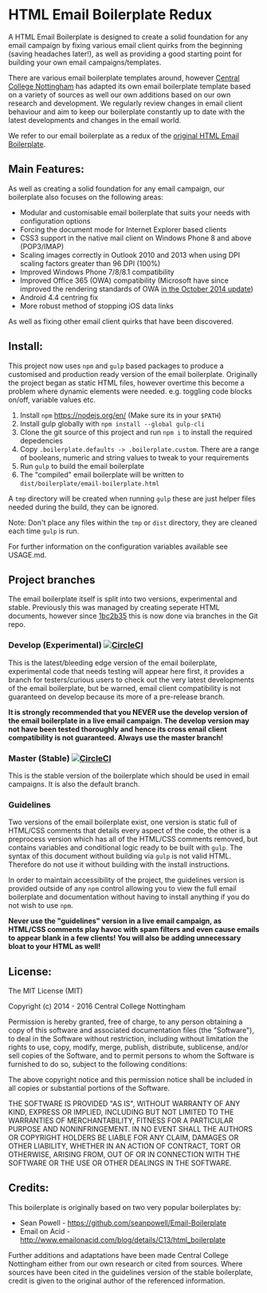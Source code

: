 HTML Email Boilerplate Redux
==============================================

A HTML Email Boilerplate is designed to create a solid foundation for any email campaign by fixing various email client quirks from the beginning (saving headaches later!), as well as providing a good starting point for building your own email campaigns/templates.

There are various email boilerplate templates around, however [Central College Nottingham](https://www.centralnottingham.ac.uk) has adapted its own email boilerplate template based on a variety of sources as well our own additions based on our own research and development. We regularly review changes in email client behaviour and aim to keep our boilerplate constantly up to date with the latest developments and changes in the email world.

We refer to our email boilerplate as a redux of the [original HTML Email Boilerplate](https://github.com/seanpowell/Email-Boilerplate).

## Main Features:

As well as creating a solid foundation for any email campaign, our boilerplate also focuses on the following areas:

* Modular and customisable email boilerplate that suits your needs with configuration options
* Forcing the document mode for Internet Explorer based clients
* CSS3 support in the native mail client on Windows Phone 8 and above (POP3/IMAP)
* Scaling images correctly in Outlook 2010 and 2013 when using DPI scaling factors greater than 96 DPI (100%)
* Improved Windows Phone 7/8/8.1 compatibility
* Improved Office 365 (OWA) compatibility (Microsoft have since improved the rendering standards of OWA [in the October 2014 update](http://blogs.office.com/2014/10/14/improving-outlook-web-app-options-settings-2/))
* Android 4.4 centring fix
* More robust method of stopping iOS data links

As well as fixing other email client quirks that have been discovered.

## Install:

This project now uses `npm` and `gulp` based packages to produce a customised and production ready version of the email boilerplate. Originally the project began as static HTML files, however overtime this become a problem where dynamic elements were needed. e.g. toggling code blocks on/off, variable values etc.

1. Install `npm` <a href="https://nodejs.org/en/" target="_blank">https://nodejs.org/en/</a> (Make sure its in your `$PATH`)
2. Install gulp globally with `npm install --global gulp-cli`
3. Clone the git source of this project and run `npm i` to install the required depedencies
4. Copy `.boilerplate.defaults -> .boilerplate.custom`. There are a range of booleans, numeric and string values to tweak to your requirements
5. Run `gulp` to build the email boilerplate
6. The "compiled" email boilerplate will be written to `dist/boilerplate/email-boilerplate.html`

A `tmp` directory will be created when running `gulp` these are just helper files needed during the build, they can be ignored.

Note: Don't place any files within the `tmp` or `dist` directory, they are cleaned each time `gulp` is run.

For further information on the configuration variables available see USAGE.md.

## Project branches

The email boilerplate itself is split into two versions, experimental and stable. Previously this was managed by creating seperate HTML documents, however since [
1bc2b35](https://github.com/centralcollegenottingham/HTML-Email-Boilerplate-Redux/commit/1bc2b35d4e4730eb4aea203f2d8fded1a93ec0d9) this is now done via branches in the Git repo.

### Develop (Experimental) [![CircleCI](https://circleci.com/gh/centralcollegenottingham/HTML-Email-Boilerplate-Redux/tree/develop.svg?style=svg)](https://circleci.com/gh/centralcollegenottingham/HTML-Email-Boilerplate-Redux/tree/develop)

This is the latest/bleeding edge version of the email boilerplate, experimental code that needs testing will appear here first, it provides a branch for testers/curious users to check out the very latest developments of the email boilerplate, but be warned, email client compatibility is not guaranteed on develop because its more of a pre-release branch.

**It is strongly recommended that you NEVER use the develop version of the email boilerplate in a live email campaign. The develop version may not have been tested thoroughly and hence its cross email client compatibility is not guaranteed. Always use the master branch!**

### Master (Stable) [![CircleCI](https://circleci.com/gh/centralcollegenottingham/HTML-Email-Boilerplate-Redux/tree/master.svg?style=svg)](https://circleci.com/gh/centralcollegenottingham/HTML-Email-Boilerplate-Redux/tree/master)

This is the stable version of the boilerplate which should be used in email campaigns. It is also the default branch. 

### Guidelines

Two versions of the email boilerplate exist, one version is static full of HTML/CSS comments that details every aspect of the code, the other is a preprocess version which has all of the HTML/CSS comments removed, but contains variables and conditional logic ready to be built with `gulp`. The syntax of this document without building via `gulp` is not valid HTML. Therefore do not use it without building with the install instructions.

In order to maintain accessibility of the project, the guidelines version is provided outside of any `npm` control allowing you to view the full email boilerplate and documentation without having to install anything if you do not wish to use `npm`.

**Never use the "guidelines" version in a live email campaign, as HTML/CSS comments play havoc with spam filters and even cause emails to appear blank in a few clients! You will also be adding unnecessary bloat to your HTML as well!**

## License:

The MIT License (MIT)

Copyright (c) 2014 - 2016 Central College Nottingham

Permission is hereby granted, free of charge, to any person obtaining a copy
of this software and associated documentation files (the "Software"), to deal
in the Software without restriction, including without limitation the rights
to use, copy, modify, merge, publish, distribute, sublicense, and/or sell
copies of the Software, and to permit persons to whom the Software is
furnished to do so, subject to the following conditions:

The above copyright notice and this permission notice shall be included in
all copies or substantial portions of the Software.

THE SOFTWARE IS PROVIDED "AS IS", WITHOUT WARRANTY OF ANY KIND, EXPRESS OR
IMPLIED, INCLUDING BUT NOT LIMITED TO THE WARRANTIES OF MERCHANTABILITY,
FITNESS FOR A PARTICULAR PURPOSE AND NONINFRINGEMENT. IN NO EVENT SHALL THE
AUTHORS OR COPYRIGHT HOLDERS BE LIABLE FOR ANY CLAIM, DAMAGES OR OTHER
LIABILITY, WHETHER IN AN ACTION OF CONTRACT, TORT OR OTHERWISE, ARISING FROM,
OUT OF OR IN CONNECTION WITH THE SOFTWARE OR THE USE OR OTHER DEALINGS IN
THE SOFTWARE.

## Credits:

This boilerplate is originally based on two very popular boilerplates by:

* Sean Powell - https://github.com/seanpowell/Email-Boilerplate
* Email on Acid - http://www.emailonacid.com/blog/details/C13/html_boilerplate

Further additions and adaptations have been made Central College Nottingham either from our own research or cited from sources. Where sources have been cited in the guidelines version of the stable boilerplate, credit is given to the original author of the referenced information.
